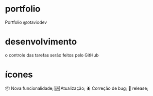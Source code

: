 # portfolio
Portfolio @otaviodev

# desenvolvimento
o controle das tarefas serão feitos pelo GitHub

# ícones
:package: Nova funcionalidade; 
:up: Atualização; 
:beetle: Correção de bug; 
:checkered_flag: release; 
